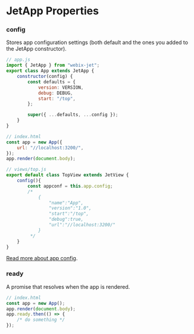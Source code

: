# JetApp Properties

### config

Stores app configuration settings (both default and the ones you added to the JetApp constructor).

```javascript
// app.js
import { JetApp } from "webix-jet";
export class App extends JetApp {
	constructor(config) {
        const defaults = {
			version: VERSION,
			debug: DEBUG,
			start: "/top",
		};

        super({ ...defaults, ...config });
    }
}

// index.html
const app = new App({
    url: "//localhost:3200/",
});
app.render(document.body);

// views/top.js
export default class TopView extends JetView {
    config(){
        const appconf = this.app.config;
        /*
            {
                "name":"App",
                "version":"1.0",
                "start":"/top",
                "debug":true,
                "url":"//localhost:3200/"
            }
         */
    }
}
```

[Read more about app config](../part-ii-webix-jet-in-details/app-config.md).

### ready

A promise that resolves when the app is rendered.

```javascript
// index.html
const app = new App();
app.render(document.body);
app.ready.then(() => {
    /* do something */
});
```